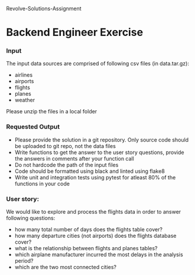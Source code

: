 Revolve-Solutions-Assignment

Backend Engineer Exercise
==============================


### Input

The input data sources are comprised of following csv files (in data.tar.gz):

- airlines
- airports
- flights
- planes
- weather

Please unzip the files in a local folder

### Requested Output

- Please provide the solution in a git repository. Only source code should be uploaded to git repo, not the data files
- Write functions to get the answer to the user story questions, provide the answers in comments after your function call
- Do not hardcode the path of the input files
- Code should be formatted using black and linted using flake8
- Write unit and integration tests using pytest for atleast 80% of the functions in your code


### User story:

We would like to explore and process the flights data in order to answer following questions:

- how many total number of days does the flights table cover?
- how many departure cities (not airports) does the flights database cover?
- what is the relationship between flights and planes tables?
- which airplane manufacturer incurred the most delays in the analysis period?
- which are the two most connected cities?
